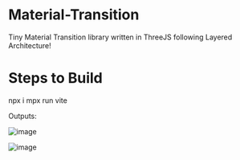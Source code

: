 # Material-Transition
Tiny Material Transition library written in ThreeJS following Layered Architecture! 

# Steps to Build 
npx i 
mpx run vite

Outputs: 

![image](https://github.com/user-attachments/assets/29e841db-7a1d-4d87-aaaa-2e4fdc694d5c)

![image](https://github.com/user-attachments/assets/970c4f52-37cd-4e8d-92ff-9b90676cf180)

